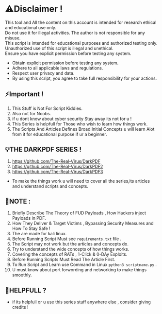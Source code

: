 # ⚠️Disclaimer !
This tool and All the content on this account is intended for research ethical and educational use only.  
Do not use it for illegal activities. The author is not responsible for any misuse.  
This script is intended for educational purposes and authorized testing only.  
Unauthorized use of this script is illegal and unethical.  
Ensure you have explicit permission before testing any system.  
- Obtain explicit permission before testing any system.  
- Adhere to all applicable laws and regulations.  
- Respect user privacy and data.  
- By using this script, you agree to take full responsibility for your actions.  

## ⚡Important !  
1) This Stuff is Not For Script Kiddies.  
2) Also not for Noobs.  
3) if u dont know about cyber security Stay away its not for u !  
4) This Series is helpfull for Those who wish to learn how things work.  
5) The Scripts And Articles Defines Broad Initial Concepts u will learn Alot  
   from it for educational purpose if ur a beginner.  

## 💡THE DARKPDF SERIES !  
1) https://github.com/The-Real-Virus/DarkPDF  
2) https://github.com/The-Real-Virus/DarkPDF2  
3) https://github.com/The-Real-Virus/DarkPDF3  

- To make the things work u will need to cover all the series,its articles and understand scripts and concepts.  

## 📜NOTE :  
1) Briefly Describe The Theory of FUD Payloads , How Hackers inject Payloads in PDF.  
2) How They Deliver & Target Victims , Bypassing Security Measures and How To Stay Safe !
3) The are made for kali linux.
4) Before Running Script Must see `requirements.txt` file .
5) The Script may not work but the articles and concepts do.  
6) Try to understand the wide concepts of how things works.  
7) Covering the concepts of RATs , 1-Click & 0-DAy Exploits.  
8) Before Running Scripts Must Read The Article First.  
9) To Run Script and Learn use Command in Linux `python3 scriptname.py` .  
10) U must know about port forwording and networking to make things smoothly.  

## 🚀HELPFULL ?  
- if its helpfull or u use this series stuff anywhere else , consider giving credits !  
